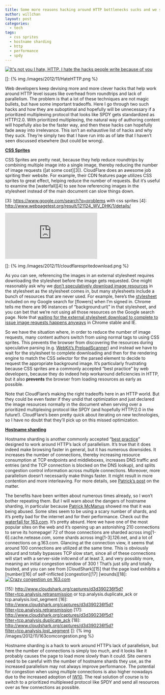 ```yaml
---
title: Some more reasons hacking around HTTP bottlenecks sucks and we should fix HTTP
author: willchan
layout: post
categories:
  - tech
tags:
  - css sprites
  - hostname sharding
  - http
  - performance
  - spdy
---
```

[![It's not you I hate, HTTP. I hate the hacks people write because of you][2]][2]

 []: {% img /images/2012/11/HateHTTP.png %}

Web developers keep devising more and more clever hacks that help work around HTTP level issues like overhead from roundtrips and lack of parallelism. The problem is that a lot of these techniques are not magic bullets, but have some important tradeoffs. Here I go through two such hacks and how they are suboptimal and hopefully will be unnecessary if a prioritized multiplexing protocol that looks like SPDY gets standardized as HTTP/2.0. With prioritized multiplexing, the natural way of authoring content will hopefully also be the faster way, and then these hacks can hopefully fade away into irrelevance. This isn’t an exhaustive list of hacks and why they suck. They’re simply two that I have run into as of late that I haven’t seen discussed elsewhere (but could be wrong).

[**CSS Sprites**][2]

 [2]: https://developers.google.com/speed/docs/best-practices/rtt?hl=en#SpriteImages

CSS Sprites are pretty neat, because they help reduce roundtrips by combining multiple image into a single image, thereby reducing the number of image requests ([at some cost][3]). CloudFlare does an awesome job spriting their website. For example, their CDN features page utilizes CSS sprites to great effect, helping reduce the number of requests. But it’s useful to examine the [waterfall][4] to see how referencing images in the stylesheet instead of the main document can slow things down.

 [3]: https://www.google.com/search?q=problems with css sprites
 [4]: http://www.webpagetest.org/result/121124_WV_DHK/1/details/

[![CloudFlare sprite download][6]][6]

 []: {% img /images/2012/11/cloudflarespritedownload.png %}

As you can see, referencing the images in an external stylesheet requires downloading the stylesheet before the image gets requested. One might reasonably ask why we [don’t speculatively download image resources][6] in the stylesheet as the stylesheet comes in, but many stylesheets include a bunch of resources that are never used. For example, here’s the [stylesheet][7] included on my Google search for [flowers] when I’m signed in. Chrome tells me there are 96 instances of “background:url(” in that stylesheet, and you can bet that we’re not using all those resources on the Google search page. Note that [waiting for the external stylesheet download to complete to issue image requests happens anyways][8] in Chrome stable and IE.

 [6]: https://code.google.com/p/webkit-mirror/source/browse/Source/WebCore/html/parser/CSSPreloadScanner.cpp?r=2e3b7d95ca518663e911b42429ed1c563a7d667c
 [7]: https://plus.google.com/_/apps-static/_/ss/sbw/ver=17b50ogit0knz/am=!uxU9uUXNl_eJBf3iMaRoAqSv6P37yJZlfKGQ22rkk0T2/bf=BA/r=O/rs=AItRSTO79WXIfuvH8yFOtZzYeKhsNUENiw
 [8]: https://insouciant.org/tech/throttling-subresources-before-first-paint/

So we have the situation where, in order to reduce the number of image requests, many content authors switch from using normal  tags to using CSS sprites. This prevents the browser from discovering the  resources during speculative parsing (e.g. [WebKit’s PreloadScanner][9]) and instead we have to wait for the stylesheet to complete downloading and then for the rendering engine to match the CSS selector for the parsed element to decide to request the appropriate background image. It’s particularly frustrating because CSS sprites are a commonly accepted “best practice” by web developers, because they do indeed help workaround deficiencies in HTTP, but it also **prevents** the browser from loading resources as early as possible.

 [9]: http://gent.ilcore.com/2011/01/webkit-preloadscanner.html

Note that CloudFlare’s making the right tradeoffs here in an HTTP world. But they could be even faster if they undid that optimization and just declared the image resources normally in the document when serving over a prioritized multiplexing protocol like SPDY (and hopefully HTTP/2.0 in the future!). CloudFlare’s been pretty quick about iterating on new technologies, so I have no doubt that they’ll pick up on this missed optimization.

[**Hostname sharding**][10]

 [10]: http://https://developers.google.com/speed/docs/best-practices/rtt#ParallelizeDownloads

Hostname sharding is another commonly accepted “[best practice][11]” designed to work around HTTP’s lack of parallelism. It’s true that it does indeed make browsing faster in general, but it has numerous downsides. It increases the number of connections, thereby increasing resource consumption at TCP endpoints and middleboxes, increases DNS traffic and entries (and the TCP connection is blocked on the DNS lookup), and splits congestion control information across multiple connections. Moreover, more parallelism doesn’t necessarily make things faster. It might result in more contention and more interleaving. For more details, see [Patrick’s post][12] on the matter.

 [11]: http://www.stevesouders.com/blog/2009/05/12/sharding-dominant-domains/
 [12]: http://bitsup.blogspot.com/2011/02/http-parallel-connections-firefox.html

The benefits have been written about numerous times already, so I won’t bother repeating them. But I will warn about the dangers of hostname sharding, in particular because [Patrick McManus][13] showed me that it was being abused. Some sites seem to be using a scary number of shards, and it’s pretty bad for the internet and for their performance. Check out the [waterfall for 163.com][14]. It’s pretty absurd. Here we have one of the most popular sites on the web and it’s opening up an astonishing 210 connections to serve its homepage! 72 of those connections are sharded across img[1-6].cache.netease.com, some shards across img[1-3].126.net, and a lot of connections on g.163.com. Glancing at the connection view, it seems that around 100 connections are utilized at the same time. This is obviously absurd and totally bypasses TCP slow start, since all of these connections will start with a server-side initcwnd of at least 3, and very possibly more, meaning an initial congestion window of 300 ! That’s just silly and totally busted, and you can see from [CloudShark][15] that the page load exhibits a [number][16] of self-inflicted [congestion][17] [wounds][18]:[![Crazy congestion on 163.com][20]][20]

 [13]: https://plus.google.com/100166083286297802191
 [14]: http://www.webpagetest.org/result/121124_V6_ART/1/details/
 [15]: http://www.cloudshark.org/captures/d3d390236f5d?filter=tcp.analysis.retransmission or tcp.analysis.duplicate_ack or tcp.analysis.lost_segment
 [16]: http://www.cloudshark.org/captures/d3d390236f5d?filter=tcp.analysis.retransmission
 [17]: http://www.cloudshark.org/captures/d3d390236f5d?filter=tcp.analysis.duplicate_ack
 [18]: http://www.cloudshark.org/captures/d3d390236f5d?filter=tcp.analysis.lost_segment
 []: {% img /images/2012/11/163comcongestion.png %}

Hostname sharding is a hack to work around HTTP’s lack of parallelism, but here the number of connections is simply too much, and it looks like it probably causes the page to load more slowly than it could. Site owners need to be careful with the number of hostname shards they use, as the increased parallelism may not always improve performance. The potential for congestion when using multiple connections is also higher nowadays due to the increased adoption of [IW10][20]. The real solution of course is to switch to a prioritized multiplexed protocol like SPDY and send all resources over as few connections as possible.

 [20]: https://developers.google.com/speed/protocols/tcpm-IW10

